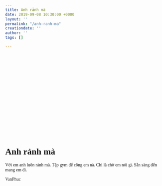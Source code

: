 ```yaml
---
title: Anh rảnh mà
date: 2019-09-08 10:30:00 +0000
layout: ''
permalink: "/anh-ranh-ma"
creationdate: ''
author: ''
tags: []

---
```

<script src="https://cdnjs.cloudflare.com/ajax/libs/jquery/3.1.0/jquery.min.js"></script><div class="full-content-w"> <script src="https://cdnjs.cloudflare.com/ajax/libs/snap.svg/0.4.1/snap.svg-min.js"></script><div class="full-content-w"> <script src="https://cdnjs.cloudflare.com/ajax/libs/animejs/1.0.0/anime.min.js"></script><div class="full-content-w"> <div class="header-w"> <svg version="1.1" id="svg-xp" class="" width="260" height="260" viewBox="0 0 660 660"> </svg> <h1 class="poem-title">Anh rảnh mà</h1> </div> <div class="poem-wrap"> <p class="first stanza">
Với em anh luôn rảnh mà.
Tập gym để cõng em nà.
Chỉ là chờ em nói gì.
Sẵn sàng đến mang em đi.
</p> </div> </div> <footer> VanPhuc </footer> <div class="rc--circles-wrap"></div> <style id="jsbin-css"> body {
    font-family: "Droid Serif";
}

h1 {
    font-family: "Special Elite";
    font-size: 48px;
    font-weight: bold;
    margin-bottom: 55px;
}

p {
    line-height: 28px;
    margin-bottom: 45px;
}

svg {
    margin: 0 auto;
    display: block;
}

path,
circle {
    stroke-width: 0.25px;
    stroke: #ccc;
    fill: none;
    stroke-linecap: round;
    transition: all 0.5s;
}

.mask {
    stroke-width: 2px;
    stroke: #000;
    fill: #fff;
}

.sun {
    stroke: #ffae00;
    stroke-width: 0;
    stroke-dasharray: 1250;
    stroke-dashoffset: 1245;
}

.sunfill {
    fill: #ffae00;
}

.ray {
    stroke: #ffae00;
    stroke-width: 20px;
    stroke-dasharray: 900;
    stroke-dashoffset: 900;
}

.ray.thin {
    stroke-width: 6px;
}

.poem-wrap {
    max-width: 600px;
    margin: 15px auto;
}

.poem-title {
    max-width: 600px;
    margin: 0 auto;
    margin-top: -110px;
    position: relative;
    top: 15px;
    opacity: 0;
}

.stanza {
    font-size: 20px;
    line-height: 40px;
    color: #666;
}

.stanza .new-line {
    display: block;
    position: relative;
    top: 15px;
    opacity: 0;
}

.header-w {
    padding-bottom: 25px;
}

footer {
    margin: 0 auto;
    margin-top: 45px;
    text-align: right;
    border-top: 1px solid #ddd;
    max-width: 600px;
    padding: 25px;
}

footer a {
    color: #ffae00;
}

.rc--random-circle {
    position: fixed;
    border-radius: 50%;
    opacity: 0;
    transition: all 0.5s;
}

</style> <script> var s=Snap('#svg-xp');
var sunfill=s.circle(330, 300, 0).attr( {
    class: 'sunfill'
}

);
var ray=s.path('M 330, 300 l -800, 0').attr( {
    class: 'ray'
}

);
var ray=s.path('M 330, 300 l 800, 0').attr( {
    class: 'ray'
}

);
// animates as a circle
// anime({
//   targets: $('.sun').get(),
//   strokeDashoffset: 0,
//   strokeWidth: 10,
//   duration: 400,
//   easing: 'easeInSine'
// });
// animates the sun fill color
anime( {
    targets: $('.sunfill').get(), r: 180, duration: 300, easing: 'easeInOutExpo', delay: 20
}

);
// animates the rays
anime( {
    targets: $('.ray').get(), strokeDashoffset: 0, strokeWidth: 0, duration: 100, easing: 'easeInOutQuint'
}

);
// splits each line by <br> and wraps with span and puts back
$broken=$('.stanza').text().trim().replace( /\n/g, '---').split('---');
$result='';
for (var i=0;
i < $broken.length;
i++) {
    $result +='<span class="new-line">' + $broken[i] + '</span>';
}

// replaces with split lines
$('.stanza').html($result);
// animates text
anime( {
    targets: ['.poem-title', '.new-line'], top: 0, opacity: 1, duration: 1000, easing: 'easeInOutQuint', delay: function(el, index) {
        return index * 320
    }
}

);
// random circles function
$.fn.extend( {
    randomCircles: function(options) {
        var defaults= {
            circleCount: 50, fillColor: '#ffae00', opacityVar: 0.6, useAnime: true
        }
        ;
        var options=$.extend(defaults, options);
        return this.each(function() {
            var o=options;
            for (var i=0;
            i <=o.circleCount;
            i++) {
                var randomDi=Math.floor( Math.random() * 8) + 3;
                var randomX=Math.floor( Math.random() * $(window).width());
                var randomY=Math.floor( Math.random() * $(window).height());
                var opaciVar=Math.random() * o.opacityVar;
                var randomTra=(Math.random() * 500) + 200;
                $(this).append('<div class="rc--random-circle rc--' + i + '"></div>');
                $('.rc--' + i).css( {
                    background: o.fillColor, width: randomDi, height: randomDi, top: randomY, left: randomX
                }
                );
                if (o.useAnime) {
                    anime( {
                        targets: $('.rc--' + i).get(), opacity: opaciVar, duration: 100, easing: 'easeInOutQuint', delay: randomTra
                    }
                    );
                }
                else {
                    $('.rc--' + i).css('opacity', opaciVar);
                }
            }
        }
        );
    }
}

);
// calling random circles
$('.rc--circles-wrap').randomCircles();
</script>